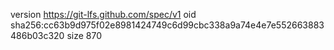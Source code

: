 version https://git-lfs.github.com/spec/v1
oid sha256:cc63b9d975f02e8981424749c6d99cbc338a9a74e4e7e552663883486b03c320
size 870
